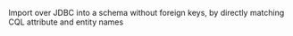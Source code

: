 Import over JDBC into a schema without foreign keys, by directly matching CQL attribute and entity names